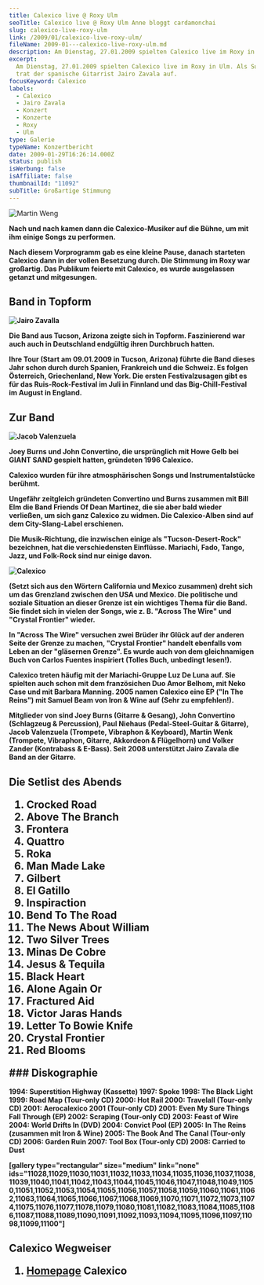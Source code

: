 ```yaml
---
title: Calexico live @ Roxy Ulm
seoTitle: Calexico live @ Roxy Ulm Anne bloggt cardamonchai
slug: calexico-live-roxy-ulm
link: /2009/01/calexico-live-roxy-ulm/
fileName: 2009-01---calexico-live-roxy-ulm.md
description: Am Dienstag, 27.01.2009 spielten Calexico live im Roxy in Ulm.
excerpt:
  Am Dienstag, 27.01.2009 spielten Calexico live im Roxy in Ulm. Als Support
  trat der spanische Gitarrist Jairo Zavala auf.
focusKeyword: Calexico
labels:
  - Calexico
  - Jairo Zavala
  - Konzert
  - Konzerte
  - Roxy
  - Ulm
type: Galerie
typeName: Konzertbericht
date: 2009-01-29T16:26:14.000Z
status: publish
isWerbung: false
isAffiliate: false
thumbnailId: "11092"
subTitle: Großartige Stimmung
---
```


![Martin Weng](http://cardamonchai.com/wp-content/uploads/2009/01/IMG_1669-640x427.jpg)

<strong>

Nach und nach kamen dann die <strong>Calexico</strong>-Musiker auf die Bühne, um
mit ihm einige Songs zu performen.

Nach diesem Vorprogramm gab es eine kleine Pause, danach starteten
<strong>Calexico</strong> dann in der vollen Besetzung durch. Die Stimmung im
Roxy war großartig. Das Publikum feierte mit <strong>Calexico</strong>, es wurde
ausgelassen getanzt und mitgesungen.

## Band in Topform

![Jairo Zavalla](http://cardamonchai.com/wp-content/uploads/2009/01/IMG_1492-640x427.jpg)

Die Band aus Tucson, Arizona zeigte sich in Topform. Faszinierend war auch auch
in Deutschland endgültig ihren Durchbruch hatten.

Ihre Tour (Start am 09.01.2009 in Tucson, Arizona) führte die Band dieses Jahr
schon durch durch Spanien, Frankreich und die Schweiz. Es folgen Österreich,
Griechenland, New York. Die ersten Festivalzusagen gibt es für das
Ruis-Rock-Festival im Juli in Finnland und das Big-Chill-Festival im August in
England.

## Zur Band

![Jacob Valenzuela](http://cardamonchai.com/wp-content/uploads/2009/01/IMG_1484-640x427.jpg "Jacob Valenzuela")

Joey Burns und John Convertino, die ursprünglich mit Howe Gelb bei GIANT SAND
gespielt hatten, gründeten 1996 <strong>Calexico</strong>.

<strong>Calexico</strong> wurden für ihre atmosphärischen Songs und
Instrumentalstücke berühmt.

Ungefähr zeitgleich gründeten Convertino und Burns zusammen mit Bill Elm die
Band Friends Of Dean Martinez, die sie aber bald wieder verließen, um sich ganz
<strong>Calexico</strong> zu widmen. Die <strong>Calexico</strong>-Alben sind
auf dem City-Slang-Label erschienen.

Die Musik-Richtung, die inzwischen einige als "Tucson-Desert-Rock" bezeichnen,
hat die verschiedensten Einflüsse. Mariachi, Fado, Tango, Jazz, und Folk-Rock
sind nur einige davon.

![Calexico](http://cardamonchai.com/wp-content/uploads/2009/01/IMG_1680-640x427.jpg)

(Setzt sich aus den Wörtern California und Mexico zusammen) dreht sich um das
Grenzland zwischen den USA und Mexico. Die politische und soziale Situation an
dieser Grenze ist ein wichtiges Thema für die Band. Sie findet sich in vielen
der Songs, wie z. B. "Across The Wire" und "Crystal Frontier" wieder.

In "Across The Wire" versuchen zwei Brüder ihr Glück auf der anderen Seite der
Grenze zu machen, "Crystal Frontier" handelt ebenfalls vom Leben an der
"gläsernen Grenze". Es wurde auch von dem gleichnamigen Buch von Carlos Fuentes
inspiriert (Tolles Buch, unbedingt lesen!).

<strong>Calexico</strong> treten häufig mit der Mariachi-Gruppe Luz De Luna auf.
Sie spielten auch schon mit dem französichen Duo Amor Belhom, mit Neko Case und
mit Barbara Manning. 2005 namen <strong>Calexico</strong> eine EP ("In The
Reins") mit Samuel Beam von Iron &amp; Wine auf (Sehr zu empfehlen!).

Mitglieder von sind Joey Burns (Gitarre &amp; Gesang), John Convertino
(Schlagzeug &amp; Percussion), Paul Niehaus (Pedal-Steel-Guitar &amp; Gitarre),
Jacob Valenzuela (Trompete, Vibraphon &amp; Keyboard), Martin Wenk (Trompete,
Vibraphon, Gitarre, Akkordeon &amp; Flügelhorn) und Volker Zander (Kontrabass
&amp; E-Bass). Seit 2008 unterstützt Jairo Zavala die Band an der Gitarre.

## Die Setlist des Abends<ol><li>Crocked Road</li><li>Above The Branch</li><li>Frontera</li><li>Quattro</li><li>Roka</li><li>Man Made Lake</li><li>Gilbert</li><li>El Gatillo</li><li>Inspiraction</li><li>Bend To The Road</li><li>The News About William</li><li>Two Silver Trees</li><li>Minas De Cobre</li><li>Jesus &amp; Tequila</li><li>Black Heart</li><li>Alone Again Or</li><li>Fractured Aid</li><li>Victor Jaras Hands</li><li>Letter To Bowie Knife</li><li>Crystal Frontier</li><li>Red Blooms</li></ol>### Diskographie

1994: Superstition Highway (Kassette) 1997: Spoke 1998: The Black Light 1999:
Road Map (Tour-only CD) 2000: Hot Rail 2000: Travelall (Tour-only CD) 2001:
Aerocalexico 2001 (Tour-only CD) 2001: Even My Sure Things Fall Through (EP)
2002: Scraping (Tour-only CD) 2003: Feast of Wire 2004: World Drifts In (DVD)
2004: Convict Pool (EP) 2005: In The Reins (zusammen mit Iron &amp; Wine) 2005:
The Book And The Canal (Tour-only CD) 2006: Garden Ruin 2007: Tool Box
(Tour-only CD) 2008: Carried to Dust

[gallery type="rectangular" size="medium" link="none"
ids="11028,11029,11030,11031,11032,11033,11034,11035,11036,11037,11038,11039,11040,11041,11042,11043,11044,11045,11046,11047,11048,11049,11050,11051,11052,11053,11054,11055,11056,11057,11058,11059,11060,11061,11062,11063,11064,11065,11066,11067,11068,11069,11070,11071,11072,11073,11074,11075,11076,11077,11078,11079,11080,11081,11082,11083,11084,11085,11086,11087,11088,11089,11090,11091,11092,11093,11094,11095,11096,11097,11098,11099,11100"]

## Calexico Wegweiser<ol><li> [Homepage](/2015/04/calexico-live-open-air-dachau-25-07-2007/) Calexico

[](/2015/03/die-ultimative-vegane-festivalliste)
